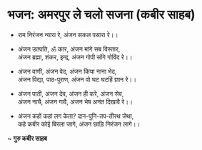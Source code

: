 # भजन: अमरपुर ले चलो सजना (कबीर साहब)

- राम निरंजन न्यारा रे, अंजन सकल पसारा रे।।

- अंजन उतपति, ॐ कार, अंजन मांगे सब विस्तार,\
  अंजन ब्रह्मा, शंकर, इन्द्र, अंजन गोपी संगि गोविंद रे।।

- अंजन वाणी, अंजन वेद, अंजन किया नाना भेद,\
  अंजन विद्या, पाठ-पुराण, अंजन वो घट घटहिं ज्ञान रे।।

- अंजन पाती, अंजन देव, अंजन ही करे, अंजन सेव,\
  अंजन नाचै, अंजन गावै, अंजन भेष अनंत दिखावै रे।।

- अंजन कहों कहां लग केता? दान-पुनि-तप-तीरथ जेथा,\
  कहे कबीर कोई बिरला जागे, अंजन छाड़ि निरंजन लागे।।

**~ गुरु कबीर साहब**

